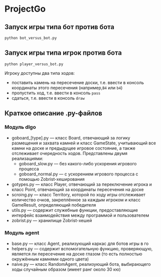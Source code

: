 # ProjectGo
## Запуск игры типа бот против бота
```
python bot_versus_bot.py
```

## Запуск игры типа игрок против бота
```
python player_versus_bot.py
```
Игроку доступны два типа ходов: 
- поставить камень на пересечение доски, т.е. ввести в консоль координаты этого пересечения (например,```B4``` 
или ```b4```)
- пропустить ход, т.е. ввести в консоль ```pass```
- сдаться, т.е. ввести в консоль ```draw```



## Краткое описание .py-файлов
### Модуль dlgo

- goboard_[type].py — класс Board, отвечающий за логику размещения и захвата камней и 
класс GameState, учитывающий все камни на доске и предыдущее игровое состояние, а также отслеживает очередность ходов.
Представлены двумя реализациями:
  - goboard_slow.py — без какого-либо ускорения игрового процесса
  - goboard_normal.py — с ускорением игрового процесса 
с помощью Zobrist-хеширования
- gotypes.py — класс Player, отвечающий за переключение игрока и класс Point, отвечающий за координаты пересечения на доске
- scroing.py — класс Territory, которой по ходу игры отслеживает количество очков, закреплённое за каждым игроком 
и класс GameResult, определяющий победителя
- utils.py — содержит служебные функции, предоставляющие интерфейс взаимодействия между программой и пользователем
- zobrist.py — хранилище Zobrist-хешей

### Модуль agent
- base.py — класс Agent, реализующий каркас для ботов игры в го
- helpers.py — содержит вспомогательную функцию, проверяющую, 
является ли пересечение на доске глазом (то есть полностью окружённым камнями одного цвета)
- naive.py — класс RandomAgent, реализующий бота,
выбирающего ходы случайным образом (имеет ранг около 30 кю)
